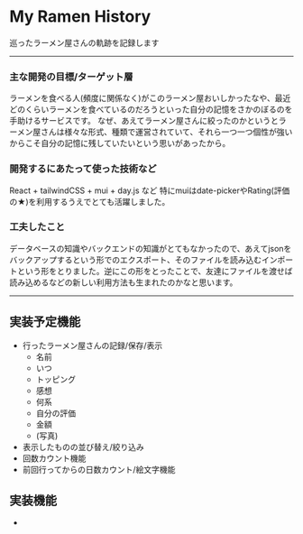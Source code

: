# My Ramen History
巡ったラーメン屋さんの軌跡を記録します

---

### 主な開発の目標/ターゲット層
ラーメンを食べる人(頻度に関係なく)がこのラーメン屋おいしかったなや、最近どのくらいラーメンを食べているのだろうといった自分の記憶をさかのぼるのを手助けるサービスです。
なぜ、あえてラーメン屋さんに絞ったのかというとラーメン屋さんは様々な形式、種類で運営されていて、それら一つ一つ個性が強いからこそ自分の記憶に残していたいという思いがあったから。

### 開発するにあたって使った技術など
React + tailwindCSS + mui + day.js など
特にmuiはdate-pickerやRating(評価の★)を利用するうえでとても活躍しました。

### 工夫したこと
データベースの知識やバックエンドの知識がとてもなかったので、あえてjsonをバックアップするという形でのエクスポート、そのファイルを読み込むインポートという形をとりました。逆にこの形をとったことで、友達にファイルを渡せば読み込めるなどの新しい利用方法も生まれたのかなと思います。


---
## 実装予定機能

- 行ったラーメン屋さんの記録/保存/表示
  - 名前
  - いつ
  - トッピング
  - 感想
  - 何系
  - 自分の評価
  - 金額
  - (写真)
- 表示したものの並び替え/絞り込み
- 回数カウント機能
- 前回行ってからの日数カウント/絵文字機能

## 実装機能

- 